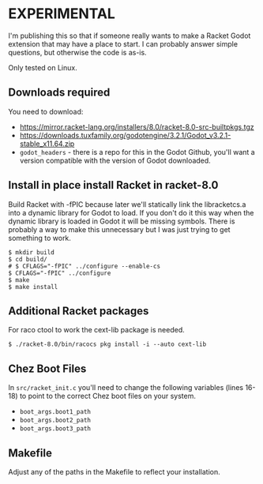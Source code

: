 
# EXPERIMENTAL

I'm publishing this so that if someone really wants to make a Racket Godot
extension that may have a place to start.  I can probably answer simple
questions, but otherwise the code is as-is.

Only tested on Linux.

## Downloads required

You need to download:
- https://mirror.racket-lang.org/installers/8.0/racket-8.0-src-builtpkgs.tgz
- https://downloads.tuxfamily.org/godotengine/3.2.1/Godot_v3.2.1-stable_x11.64.zip
- `godot_headers` - there is a repo for this in the Godot Github, you'll want a
  version compatible with the  version of Godot downloaded.

## Install in place install Racket in racket-8.0

Build Racket with -fPIC because later we'll statically link the libracketcs.a
into a dynamic library for Godot to load.  If you don't do it this way when the
dynamic library is loaded in Godot it will be missing symbols.  There is
probably a way to make this unnecessary but I was just trying to get something
to work.

```
$ mkdir build
$ cd build/
# $ CFLAGS="-fPIC" ../configure --enable-cs
$ CFLAGS="-fPIC" ../configure
$ make
$ make install
 ```

## Additional Racket packages
For raco ctool to work the cext-lib package is needed.
```
$ ./racket-8.0/bin/racocs pkg install -i --auto cext-lib

 ```

## Chez Boot Files

In `src/racket_init.c` you'll need to change the following variables (lines
16-18) to point to the correct Chez boot files on your system.
- `boot_args.boot1_path`
- `boot_args.boot2_path`
- `boot_args.boot3_path`

## Makefile
Adjust any of the paths in the Makefile to reflect your installation.
